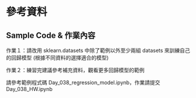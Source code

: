 # 參考資料
## Sample Code & 作業內容
作業１：請改用 sklearn.datasets 中除了範例以外至少兩組 datasets 來訓練自己的回歸模型 (根據不同資料的選擇適合的模型)

作業２：練習完建議參考補充資料，觀看更多回歸模型的範例

請參考範例程式碼 Day_038_regression_model.ipynb，作業請提交Day_038_HW.ipynb
